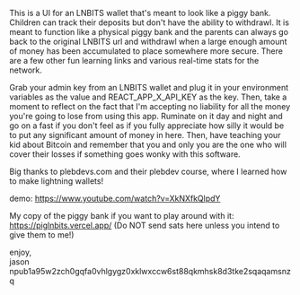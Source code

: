 This is a UI for an LNBITS wallet that's meant to look like a piggy bank. Children can track their deposits but don't have the ability to withdrawl. It is meant to function like a physical piggy bank and the parents can always go back to the original LNBITS url and withdrawl when a large enough amount of money has been accumulated to place somewhere more secure. There are a few other fun learning links and various real-time stats for the network.

Grab your admin key from an LNBITS wallet and plug it in your environment variables as the value and REACT_APP_X_API_KEY as the key. Then, take a moment to reflect on the fact that I'm accepting no liability for all the money you're going to lose from using this app. Ruminate on it day and night and go on a fast if you don't feel as if you fully appreciate how silly it would be to put any significant amount of money in here. Then, have teaching your kid about Bitcoin and remember that you and only you are the one who will cover their losses if something goes wonky with this software.

Big thanks to plebdevs.com and their plebdev course, where I learned how to make lightning wallets!

demo: https://www.youtube.com/watch?v=XkNXfkQlpdY

My copy of the piggy bank if you want to play around with it: https://piglnbits.vercel.app/
(Do NOT send sats here unless you intend to give them to me!)

enjoy,  
jason  
npub1a95w2zch0gqfa0vhlgygz0xklwxccw6st88qkmhsk8d3tke2sqaqamsnzq